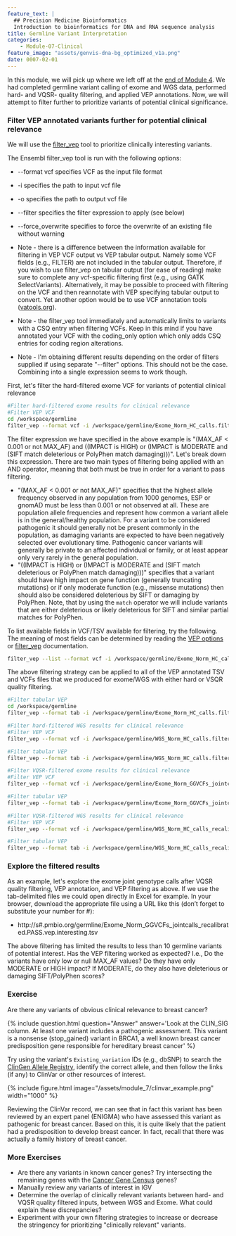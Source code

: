 ```yaml
---
feature_text: |
  ## Precision Medicine Bioinformatics
  Introduction to bioinformatics for DNA and RNA sequence analysis
title: Germline Variant Interpretation
categories:
    - Module-07-Clinical
feature_image: "assets/genvis-dna-bg_optimized_v1a.png"
date: 0007-02-01
---
```


In this module, we will pick up where we left off at the [end of Module 4](/module-04-germline/0004/02/02/Germline_SnvIndel_FilteringAnnotationReview/). We had completed germline variant calling of exome and WGS data, performed hard- and VQSR- quality filtering, and applied VEP annotations. Now, we will attempt to filter further to prioritize variants of potential clinical significance.   

### Filter VEP annotated variants further for potential clinical relevance

We will use the [filter_vep](https://useast.ensembl.org/info/docs/tools/vep/script/vep_filter.html) tool to prioritize clinically interesting variants.

The Ensembl filter_vep tool is run with the following options:
* --format vcf specifies VCF as the input file format
* -i specifies the path to input vcf file
* -o specifies the path to output vcf file
* --filter specifies the filter expression to apply (see below)
* --force_overwrite specifies to force the overwrite of an existing file without warning

* Note - there is a difference between the information available for filtering in VEP VCF output vs VEP tabular output. Namely some VCF fields (e.g., FILTER) are not included in the tabular output. Therefore, if you wish to use filter_vep on tabular output (for ease of reading) make sure to complete any vcf-specific filtering first (e.g., using GATK SelectVariants). Alternatively, it may be possible to proceed with filtering on the VCF and then reannotate with VEP specifying tabular output to convert. Yet another option would be to use VCF annotation tools ([vatools.org](http://vatools.org)).
* Note - the filter_vep tool immediately and automatically limits to variants with a CSQ entry when filtering VCFs. Keep in this mind if you have annotated your VCF with the coding_only option which only adds CSQ entries for coding region alterations.
* Note - I'm obtaining different results depending on the order of filters supplied if using separate "--filter" options. This should not be the case. Combining into a single expression seems to work though.

First, let's filter the hard-filtered exome VCF for variants of potential clinical relevance

```bash
#Filter hard-filtered exome results for clinical relevance
#Filter VEP VCF
cd /workspace/germline
filter_vep --format vcf -i /workspace/germline/Exome_Norm_HC_calls.filtered.PASS.vep.vcf -o /workspace/germline/Exome_Norm_HC_calls.filtered.PASS.vep.interesting.vcf --filter "(MAX_AF < 0.001 or not MAX_AF) and ((IMPACT is HIGH) or (IMPACT is MODERATE and (SIFT match deleterious or PolyPhen match damaging)))" --force_overwrite
```

The filter expression we have specified in the above example is "(MAX_AF < 0.001 or not MAX_AF) and ((IMPACT is HIGH) or (IMPACT is MODERATE and (SIFT match deleterious or PolyPhen match damaging)))". Let's break down this expression. There are two main types of filtering being applied with an AND operator, meaning that both must be true in order for a variant to pass filtering.

* "(MAX_AF < 0.001 or not MAX_AF)" specifies that the highest allele frequency observed in any population from 1000 genomes, ESP or gnomAD must be less than 0.001 or not observed at all. These are population allele frequencies and represent how common a variant allele is in the general/healthy population. For a variant to be considered pathogenic it should generally not be present commonly in the population, as damaging variants are expected to have been negatively selected over evolutionary time. Pathogenic cancer variants will generally be private to an affected individual or family, or at least appear only very rarely in the general population.
* "((IMPACT is HIGH) or (IMPACT is MODERATE and (SIFT match deleterious or PolyPhen match damaging)))" specifies that a variant should have high impact on gene function (generally truncating mutations) or if only moderate function (e.g., missense mutations) then should also be considered deleterious by SIFT or damaging by PolyPhen. Note, that by using the `match` operator we will include variants that are either deleterious or likely deleterious for SIFT and similar partial matches for PolyPhen.   

To list available fields in VCF/TSV available for filtering, try the following. The meaning of most fields can be determined by reading the [VEP options](https://useast.ensembl.org/info/docs/tools/vep/script/vep_options.html) or [filter_vep](https://useast.ensembl.org/info/docs/tools/vep/script/vep_filter.html) documentation.

```bash
filter_vep --list --format vcf -i /workspace/germline/Exome_Norm_HC_calls.filtered.PASS.vep.vcf
```

The above filtering strategy can be applied to all of the VEP annotated TSV and VCFs files that we produced for exome/WGS with either hard or VSQR quality filtering. 

```bash
#Filter tabular VEP
cd /workspace/germline
filter_vep --format tab -i /workspace/germline/Exome_Norm_HC_calls.filtered.PASS.vep.tsv -o /workspace/germline/Exome_Norm_HC_calls.filtered.PASS.vep.interesting.tsv --filter "(MAX_AF < 0.001 or not MAX_AF) and ((IMPACT is HIGH) or (IMPACT is MODERATE and (SIFT match deleterious or PolyPhen match damaging)))" --force_overwrite

#Filter hard-filtered WGS results for clinical relevance
#Filter VEP VCF
filter_vep --format vcf -i /workspace/germline/WGS_Norm_HC_calls.filtered.PASS.vep.vcf -o /workspace/germline/WGS_Norm_HC_calls.filtered.PASS.vep.interesting.vcf --filter "(MAX_AF < 0.001 or not MAX_AF) and ((IMPACT is HIGH) or (IMPACT is MODERATE and (SIFT match deleterious or PolyPhen match damaging)))" --force_overwrite

#Filter tabular VEP
filter_vep --format tab -i /workspace/germline/WGS_Norm_HC_calls.filtered.PASS.vep.tsv -o /workspace/germline/WGS_Norm_HC_calls.filtered.PASS.vep.interesting.tsv --filter "(MAX_AF < 0.001 or not MAX_AF) and ((IMPACT is HIGH) or (IMPACT is MODERATE and (SIFT match deleterious or PolyPhen match damaging)))" --force_overwrite

#Filter VQSR-filtered exome results for clinical relevance
#Filter VEP VCF
filter_vep --format vcf -i /workspace/germline/Exome_Norm_GGVCFs_jointcalls_recalibrated.PASS.vep.vcf -o /workspace/germline/Exome_Norm_GGVCFs_jointcalls_recalibrated.PASS.vep.interesting.vcf --filter "(MAX_AF < 0.001 or not MAX_AF) and ((IMPACT is HIGH) or (IMPACT is MODERATE and (SIFT match deleterious or PolyPhen match damaging)))" --force_overwrite

#Filter tabular VEP
filter_vep --format tab -i /workspace/germline/Exome_Norm_GGVCFs_jointcalls_recalibrated.PASS.vep.tsv -o /workspace/germline/Exome_Norm_GGVCFs_jointcalls_recalibrated.PASS.vep.interesting.tsv --filter "(MAX_AF < 0.001 or not MAX_AF) and ((IMPACT is HIGH) or (IMPACT is MODERATE and (SIFT match deleterious or PolyPhen match damaging)))" --force_overwrite

#Filter VQSR-filtered WGS results for clinical relevance
#Filter VEP VCF
filter_vep --format vcf -i /workspace/germline/WGS_Norm_HC_calls_recalibrated.PASS.vep.vcf -o /workspace/germline/WGS_Norm_HC_calls_recalibrated.PASS.vep.interesting.vcf --filter "(MAX_AF < 0.001 or not MAX_AF) and ((IMPACT is HIGH) or (IMPACT is MODERATE and (SIFT match deleterious or PolyPhen match damaging)))" --force_overwrite

#Filter tabular VEP
filter_vep --format tab -i /workspace/germline/WGS_Norm_HC_calls_recalibrated.PASS.vep.tsv -o /workspace/germline/WGS_Norm_HC_calls_recalibrated.PASS.vep.interesting.tsv --filter "(MAX_AF < 0.001 or not MAX_AF) and ((IMPACT is HIGH) or (IMPACT is MODERATE and (SIFT match deleterious or PolyPhen match damaging)))" --force_overwrite
```

### Explore the filtered results

As an example, let's explore the exome joint genotype calls after VQSR quality filtering, VEP annotation, and VEP filtering as above. If we use the tab-delimited files we could open directly in Excel for example. In your browser, download the appropriate file using a URL like this (don’t forget to substitute your number for #):

* http://s#.pmbio.org/germline/Exome_Norm_GGVCFs_jointcalls_recalibrated.PASS.vep.interesting.tsv

The above filtering has limited the results to less than 10 germline variants of potential interest. Has the VEP filtering worked as expected? I.e., Do the variants have only low or null MAX_AF values? Do they have only MODERATE or HIGH impact? If MODERATE, do they also have deleterious or damaging SIFT/PolyPhen scores?

### Exercise

Are there any variants of obvious clinical relevance to breast cancer? 

{% include question.html question="Answer" answer='Look at the CLIN_SIG column. At least one variant includes a pathogenic assessment. This variant is a nonsense (stop_gained) variant in BRCA1, a well known breast cancer predisposition gene responsible for hereditary breast cancer' %}

Try using the variant's `Existing_variation` IDs (e.g., dbSNP) to search the [ClinGen Allele Registry](http://reg.clinicalgenome.org), identify the correct allele, and then follow the links (if any) to ClinVar or other resources of interest.

{% include figure.html image="/assets/module_7/clinvar_example.png" width="1000" %}

Reviewing the ClinVar record, we can see that in fact this variant has been reviewed by an expert panel (ENIGMA) who have assessed this variant as pathogenic for breast cancer. Based on this, it is quite likely that the patient had a predisposition to develop breast cancer. In fact, recall that there was actually a family history of breast cancer. 

### More Exercises

* Are there any variants in known cancer genes? Try intersecting the remaining genes with the [Cancer Gene Census](https://cancer.sanger.ac.uk/census) genes?
* Manually review any variants of interest in IGV
* Determine the overlap of clinically relevant variants between hard- and VQSR quality filtered inputs, between WGS and Exome. What could explain these discrepancies?
* Experiment with your own filtering strategies to increase or decrease the stringency for prioritizing "clinically relevant" variants. 


